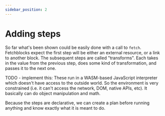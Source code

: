 ```yaml
---
sidebar_position: 2
---
```


# Adding steps

So far what's been shown could be easily done with a call to `fetch`. Fetchblocks expect the first step will be either an external resource, or a link to another block. The subsequent steps are called "transforms". Each takes in the value from the previous step, does some kind of transformation, and passes it to the next one.

TODO - implement this: These run in a WASM-based JavaScript interpreter which doesn't have access to the outside world. So the environment is very constrained (i.e. it can't access the network, DOM, native APIs, etc). It basically can do object manipulation and math.

Because the steps are declarative, we can create a plan before running anything and know exactly what it is meant to do.